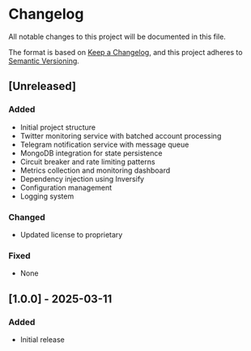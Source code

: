 # Changelog

All notable changes to this project will be documented in this file.

The format is based on [Keep a Changelog](https://keepachangelog.com/en/1.0.0/),
and this project adheres to [Semantic Versioning](https://semver.org/spec/v2.0.0.html).

## [Unreleased]

### Added
- Initial project structure
- Twitter monitoring service with batched account processing
- Telegram notification service with message queue
- MongoDB integration for state persistence
- Circuit breaker and rate limiting patterns
- Metrics collection and monitoring dashboard
- Dependency injection using Inversify
- Configuration management
- Logging system

### Changed
- Updated license to proprietary

### Fixed
- None

## [1.0.0] - 2025-03-11

### Added
- Initial release